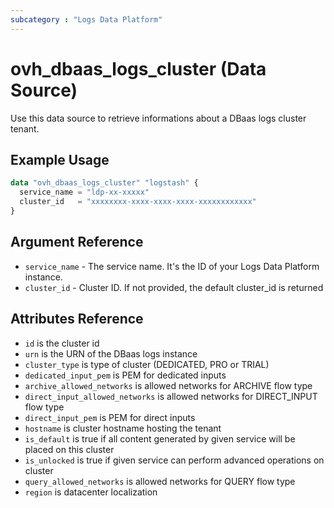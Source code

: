 ```yaml
---
subcategory : "Logs Data Platform"
---
```


# ovh_dbaas_logs_cluster (Data Source)

Use this data source to retrieve informations about a DBaas logs cluster tenant.

## Example Usage

```terraform
data "ovh_dbaas_logs_cluster" "logstash" {
  service_name = "ldp-xx-xxxxx"
  cluster_id   = "xxxxxxxx-xxxx-xxxx-xxxx-xxxxxxxxxxxx"
}
```

## Argument Reference

* `service_name` - The service name. It's the ID of your Logs Data Platform instance.
* `cluster_id` - Cluster ID. If not provided, the default cluster_id is returned

## Attributes Reference

* `id` is the cluster id
* `urn` is the URN of the DBaas logs instance
* `cluster_type` is type of cluster (DEDICATED, PRO or TRIAL)
* `dedicated_input_pem` is PEM for dedicated inputs
* `archive_allowed_networks` is allowed networks for ARCHIVE flow type
* `direct_input_allowed_networks` is allowed networks for DIRECT_INPUT flow type
* `direct_input_pem` is PEM for direct inputs
* `hostname` is cluster hostname hosting the tenant
* `is_default` is true if all content generated by given service will be placed on this cluster
* `is_unlocked` is true if given service can perform advanced operations on cluster
* `query_allowed_networks` is allowed networks for QUERY flow type
* `region` is datacenter localization

